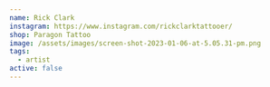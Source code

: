 ```yaml
---
name: Rick Clark
instagram: https://www.instagram.com/rickclarktattooer/
shop: Paragon Tattoo
image: /assets/images/screen-shot-2023-01-06-at-5.05.31-pm.png
tags:
  - artist
active: false
---
```

